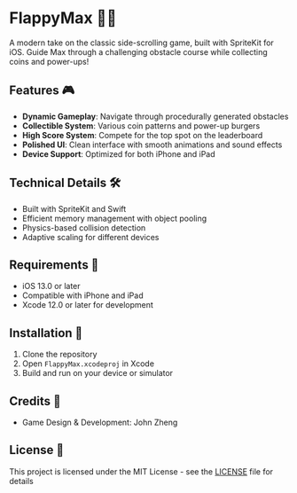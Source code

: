 # FlappyMax 🦸‍♂️

A modern take on the classic side-scrolling game, built with SpriteKit for iOS. Guide Max through a challenging obstacle course while collecting coins and power-ups!

## Features 🎮

- **Dynamic Gameplay**: Navigate through procedurally generated obstacles
- **Collectible System**: Various coin patterns and power-up burgers
- **High Score System**: Compete for the top spot on the leaderboard
- **Polished UI**: Clean interface with smooth animations and sound effects
- **Device Support**: Optimized for both iPhone and iPad

## Technical Details 🛠

- Built with SpriteKit and Swift
- Efficient memory management with object pooling
- Physics-based collision detection
- Adaptive scaling for different devices

## Requirements 📱

- iOS 13.0 or later
- Compatible with iPhone and iPad
- Xcode 12.0 or later for development

## Installation 🔧

1. Clone the repository
2. Open `FlappyMax.xcodeproj` in Xcode
3. Build and run on your device or simulator

## Credits 👏

- Game Design & Development: John Zheng

## License 📄

This project is licensed under the MIT License - see the [LICENSE](LICENSE) file for details
